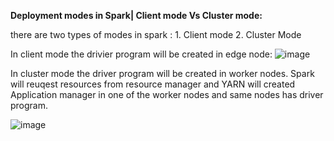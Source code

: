 **Deployment modes in Spark| Client mode Vs Cluster mode:**

there are two types of modes in spark : 1. Client mode
                                        2. Cluster Mode

In client mode the drivier program will be created in edge node:
![image](https://github.com/user-attachments/assets/870acbc4-d913-47a3-9b9f-840a3257f706)

In cluster mode the driver program will be created in worker nodes. Spark will reuqest resources from resource manager and YARN will created Application manager in one of the worker nodes and same  nodes has driver program.

![image](https://github.com/user-attachments/assets/68f425b7-9d5b-49fe-a45c-f87b0c28790e)


